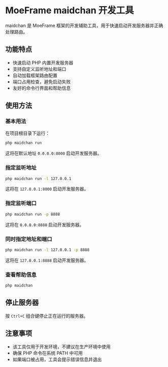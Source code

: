 # MoeFrame maidchan 开发工具

maidchan 是 MoeFrame 框架的开发辅助工具，用于快速启动开发服务器并正确处理路由。

## 功能特点

- 快速启动 PHP 内置开发服务器
- 支持自定义监听地址和端口
- 自动加载框架路由配置
- 端口占用检查，避免启动失败
- 友好的命令行界面和帮助信息

## 使用方法

### 基本用法

在项目根目录下运行：

```bash
php maidchan run
```

这将在默认地址 `0.0.0.0:8000` 启动开发服务器。

### 指定监听地址

```bash
php maidchan run -l 127.0.0.1
```

这将在 `127.0.0.1:8000` 启动开发服务器。

### 指定监听端口

```bash
php maidchan run -p 8888
```

这将在 `0.0.0.0:8888` 启动开发服务器。

### 同时指定地址和端口

```bash
php maidchan run -l 127.0.0.1 -p 8888
```

这将在 `127.0.0.1:8888` 启动开发服务器。

### 查看帮助信息

```bash
php maidchan
```

## 停止服务器

按 `Ctrl+C` 组合键停止正在运行的服务器。

## 注意事项

- 该工具仅用于开发环境，不建议在生产环境中使用
- 确保 PHP 命令在系统 PATH 中可用
- 如果端口被占用，工具会提示错误信息并退出